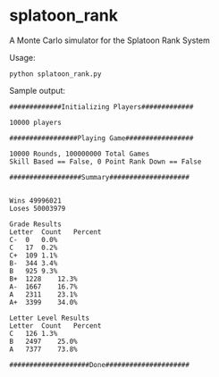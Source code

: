 # splatoon_rank
A Monte Carlo simulator for the Splatoon Rank System

Usage:

    python splatoon_rank.py

Sample output:


	#############Initializing Players#############
	
	10000 players
	
	#################Playing Game#################
	
	10000 Rounds, 100000000 Total Games
	Skill Based == False, 0 Point Rank Down == False
	
	##################Summary####################
	
	
	Wins 49996021
	Loses 50003979
	
	Grade Results
	Letter	Count	Percent
	C-	0	0.0%
	C	17	0.2%
	C+	109	1.1%
	B-	344	3.4%
	B	925	9.3%
	B+	1228	12.3%
	A-	1667	16.7%
	A	2311	23.1%
	A+	3399	34.0%
	
	Letter Level Results
	Letter	Count	Percent
	C	126	1.3%
	B	2497	25.0%
	A	7377	73.8%
	
	####################Done#####################

